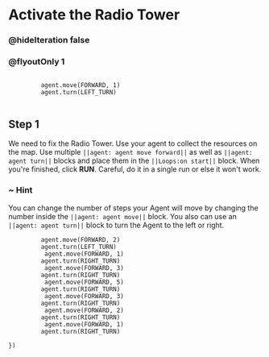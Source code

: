 # Activate the Radio Tower
### @hideIteration false 
### @flyoutOnly 1


``` ghost
    
         agent.move(FORWARD, 1)
         agent.turn(LEFT_TURN)
     
```



## Step 1

We need to fix the Radio Tower. Use your agent to collect the resources on the map. Use multiple ``||agent: agent move forward||`` as well as ``||agent: agent turn||`` blocks and place them in the ``||Loops:on start||`` block. When you're finished, click **RUN**. Careful, do it in a single run or else it won't work.

### ~ Hint 
You can change the number of steps your Agent will move by changing the number inside the ``||agent: agent move||`` block. You also can use an ``||agent: agent turn||`` block to turn the Agent to the left or right.

```  blocks
         agent.move(FORWARD, 2)
         agent.turn(LEFT_TURN)
          agent.move(FORWARD, 1)
         agent.turn(RIGHT_TURN)
          agent.move(FORWARD, 3)
         agent.turn(RIGHT_TURN)
          agent.move(FORWARD, 5)
         agent.turn(RIGHT_TURN)
          agent.move(FORWARD, 3)
         agent.turn(RIGHT_TURN)
          agent.move(FORWARD, 2)
         agent.turn(RIGHT_TURN)
          agent.move(FORWARD, 1)
         agent.turn(RIGHT_TURN)
         
})
```


